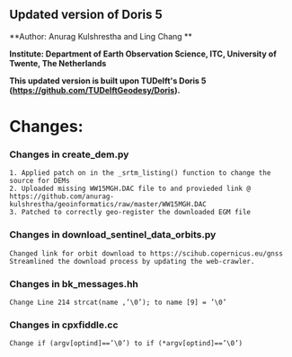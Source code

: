 ## Updated version of Doris 5

**Author: Anurag Kulshrestha and Ling Chang **

**Institute: Department of Earth Observation Science, ITC, University of Twente, The Netherlands**

**This updated version is built upon TUDelft's Doris 5 (https://github.com/TUDelftGeodesy/Doris).**
# Changes:
### Changes in create_dem.py
    1. Applied patch on in the _srtm_listing() function to change the source for DEMs
    2. Uploaded missing WW15MGH.DAC file to and provieded link @ https://github.com/anurag-kulshrestha/geoinformatics/raw/master/WW15MGH.DAC
    3. Patched to correctly geo-register the downloaded EGM file

### Changes in download_sentinel_data_orbits.py
    Changed link for orbit download to https://scihub.copernicus.eu/gnss
    Streamlined the download process by updating the web-crawler.

### Changes in bk_messages.hh
    Change Line 214 strcat(name ,’\0’); to name [9] = ’\0’
### Changes in cpxfiddle.cc
    Change if (argv[optind]==’\0’) to if (*argv[optind]==’\0’)
